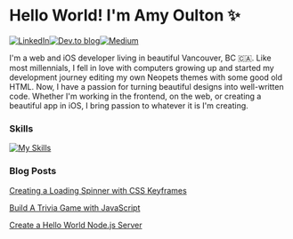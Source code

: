 # Hello World! I'm Amy Oulton ✨
[![LinkedIn](https://img.shields.io/badge/linkedin-%230077B5.svg?style=for-the-badge&logo=linkedin&logoColor=white)](https://www.linkedin.com/in/amyoulton/)[![Dev.to blog](https://img.shields.io/badge/dev.to-0A0A0A?style=for-the-badge&logo=dev.to&logoColor=white)](https://dev.to/amyoulton)[![Medium](https://img.shields.io/badge/Medium-12100E?style=for-the-badge&logo=medium&logoColor=white)](https://medium.com/@amyeoulton)

I'm a web and iOS developer living in beautiful Vancouver, BC 🇨🇦. Like most millennials, I fell in love with computers growing up and started my development journey editing my own Neopets themes with some good old HTML. Now, I have a passion for turning beautiful designs into well-written code. Whether I'm working in the frontend, on the web, or creating a beautiful app in iOS, I bring passion to whatever it is I'm creating.

### Skills
[![My Skills](https://skillicons.dev/icons?i=swift,js,html,css,ts,git,figma,graphql)](https://skillicons.dev)

### Blog Posts
[Creating a Loading Spinner with CSS Keyframes](https://dev.to/amyoulton/create-a-loading-spinner-with-pure-css-144h)

[Build A Trivia Game with JavaScript](https://dev.to/amyoulton/learn-js-asyncawait-fetch-requests-apis-by-building-a-trivia-game-2c3i)

[Create a Hello World Node.js Server](https://dev.to/amyoulton/create-a-hello-word-server-with-node-js-54a6)
